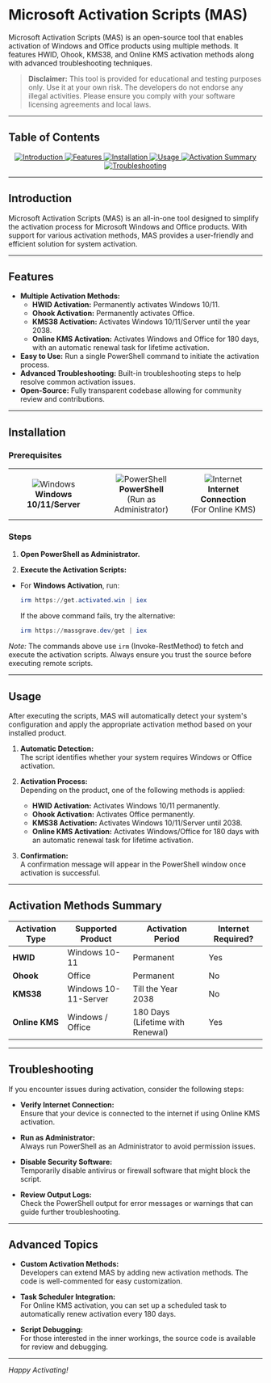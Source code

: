 # Microsoft Activation Scripts (MAS)


Microsoft Activation Scripts (MAS) is an open-source tool that enables activation of Windows and Office products using multiple methods. It features HWID, Ohook, KMS38, and Online KMS activation methods along with advanced troubleshooting techniques.

> **Disclaimer:** This tool is provided for educational and testing purposes only. Use it at your own risk. The developers do not endorse any illegal activities. Please ensure you comply with your software licensing agreements and local laws.

---

## Table of Contents

<div align="center">
  <a href="#introduction">
    <img src="https://img.shields.io/badge/Introduction-blue?style=flat-square" alt="Introduction">
  </a>
  <a href="#features">
    <img src="https://img.shields.io/badge/Features-blue?style=flat-square" alt="Features">
  </a>
  <a href="#installation">
    <img src="https://img.shields.io/badge/Installation-blue?style=flat-square" alt="Installation">
  </a>
  <a href="#usage">
    <img src="https://img.shields.io/badge/Usage-blue?style=flat-square" alt="Usage">
  </a>
  <a href="#activation-methods-summary">
    <img src="https://img.shields.io/badge/Activation%20Summary-blue?style=flat-square" alt="Activation Summary">
  </a>
  <a href="#troubleshooting">
    <img src="https://img.shields.io/badge/Troubleshooting-blue?style=flat-square" alt="Troubleshooting">
  </a>
</div>

---


## Introduction

Microsoft Activation Scripts (MAS) is an all-in-one tool designed to simplify the activation process for Microsoft Windows and Office products. With support for various activation methods, MAS provides a user-friendly and efficient solution for system activation.

---

## Features

- **Multiple Activation Methods:**  
  - **HWID Activation:** Permanently activates Windows 10/11.
  - **Ohook Activation:** Permanently activates Office.
  - **KMS38 Activation:** Activates Windows 10/11/Server until the year 2038.
  - **Online KMS Activation:** Activates Windows and Office for 180 days, with an automatic renewal task for lifetime activation.
- **Easy to Use:** Run a single PowerShell command to initiate the activation process.
- **Advanced Troubleshooting:** Built-in troubleshooting steps to help resolve common activation issues.
- **Open-Source:** Fully transparent codebase allowing for community review and contributions.

---

## Installation

### Prerequisites

<div align="center">
  <table>
    <tr>
      <td align="center" style="padding: 10px;">
        <img src="https://img.shields.io/badge/Windows-10%2F11%2FServer-blue?style=for-the-badge" alt="Windows">
        <br>
        <strong>Windows 10/11/Server</strong>
      </td>
      <td align="center" style="padding: 10px;">
        <img src="https://img.shields.io/badge/PowerShell-Required-blue?style=for-the-badge" alt="PowerShell">
        <br>
        <strong>PowerShell</strong><br>
        (Run as Administrator)
      </td>
      <td align="center" style="padding: 10px;">
        <img src="https://img.shields.io/badge/Internet-Required-blue?style=for-the-badge" alt="Internet">
        <br>
        <strong>Internet Connection</strong><br>
        (For Online KMS)
      </td>
    </tr>
  </table>
</div>

### Steps

1. **Open PowerShell as Administrator.**

2. **Execute the Activation Scripts:**

- For **Windows Activation**, run:
  ```powershell
  irm https://get.activated.win | iex
  ```
  If the above command fails, try the alternative:
  ```powershell
  irm https://massgrave.dev/get | iex
  ```
*Note:* The commands above use `irm` (Invoke-RestMethod) to fetch and execute the activation scripts. Always ensure you trust the source before executing remote scripts.

---

## Usage

After executing the scripts, MAS will automatically detect your system's configuration and apply the appropriate activation method based on your installed product.

1. **Automatic Detection:**  
   The script identifies whether your system requires Windows or Office activation.

2. **Activation Process:**  
   Depending on the product, one of the following methods is applied:
   - **HWID Activation:** Activates Windows 10/11 permanently.
   - **Ohook Activation:** Activates Office permanently.
   - **KMS38 Activation:** Activates Windows 10/11/Server until 2038.
   - **Online KMS Activation:** Activates Windows/Office for 180 days with an automatic renewal task for lifetime activation.

3. **Confirmation:**  
   A confirmation message will appear in the PowerShell window once activation is successful.

---

## Activation Methods Summary

| Activation Type  | Supported Product            | Activation Period                  | Internet Required? |
| ---------------- | ---------------------------- | ---------------------------------- | ------------------ |
| **HWID**         | Windows 10-11                | Permanent                          | Yes                |
| **Ohook**        | Office                       | Permanent                          | No                 |
| **KMS38**        | Windows 10-11-Server         | Till the Year 2038                 | No                 |
| **Online KMS**   | Windows / Office             | 180 Days (Lifetime with Renewal)   | Yes                |

---

## Troubleshooting

If you encounter issues during activation, consider the following steps:

- **Verify Internet Connection:**  
  Ensure that your device is connected to the internet if using Online KMS activation.

- **Run as Administrator:**  
  Always run PowerShell as an Administrator to avoid permission issues.

- **Disable Security Software:**  
  Temporarily disable antivirus or firewall software that might block the script.

- **Review Output Logs:**  
  Check the PowerShell output for error messages or warnings that can guide further troubleshooting.

---

## Advanced Topics

- **Custom Activation Methods:**  
  Developers can extend MAS by adding new activation methods. The code is well-commented for easy customization.

- **Task Scheduler Integration:**  
  For Online KMS activation, you can set up a scheduled task to automatically renew activation every 180 days.

- **Script Debugging:**  
  For those interested in the inner workings, the source code is available for review and debugging.

---

*Happy Activating!*


